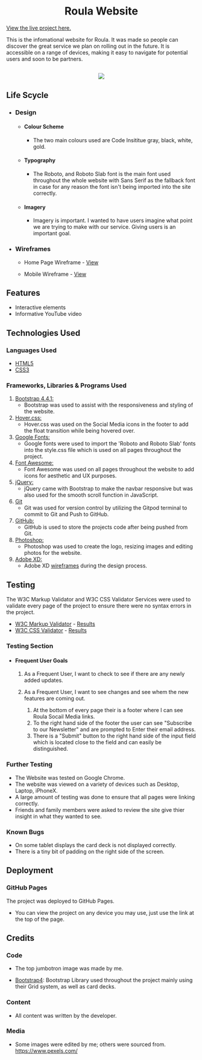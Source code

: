 <h1 align="center">Roula Website</h1>

[View the live project here.](https://nickl98.github.io/Roula)

This is the infomational website for Roula. It was made so people can discover the great service we plan on rolling out in the future. It is accessible on a range of devices, making it easy to navigate for potential users and soon to be partners.

<h2 align="center"><img src="https://github.com/nickl98/Roula/blob/master/assets/images/reponsive.jpg?raw=true "></h2>

## Life Scycle

-   ### Design
    -   #### Colour Scheme
        -   The two main colours used are Code Insititue gray, black, white, gold.
    -   #### Typography
        -   The Roboto, and Roboto Slab font is the main font used throughout the whole website with Sans Serif as the fallback font in case for any reason the font isn't being imported into the site correctly. 
    -   #### Imagery
        -   Imagery is important. I wanted to have users imagine what point we are trying to make with our service. Giving users is an important goal.

*   ### Wireframes

    -   Home Page Wireframe - [View](https://github.com/nickl98/Roula/blob/master/images/wireframe%20pictures/Webpage%20wireframe/WebWireframe.png)

    -   Mobile Wireframe - [View](https://github.com/nickl98/Roula/blob/master/images/wireframe%20pictures/Webpage%20wireframe/mobilewireframe.png)

    

## Features

-   Interactive elements
-   Informative YouTube video
## Technologies Used

### Languages Used

-   [HTML5](https://en.wikipedia.org/wiki/HTML5)
-   [CSS3](https://en.wikipedia.org/wiki/Cascading_Style_Sheets)

### Frameworks, Libraries & Programs Used

1. [Bootstrap 4.4.1:](https://getbootstrap.com/docs/4.4/getting-started/introduction/)
    - Bootstrap was used to assist with the responsiveness and styling of the website.
1. [Hover.css:](https://ianlunn.github.io/Hover/)
    - Hover.css was used on the Social Media icons in the footer to add the float transition while being hovered over.
1. [Google Fonts:](https://fonts.google.com/)
    - Google fonts were used to import the 'Roboto and Roboto Slab' fonts into the style.css file which is used on all pages throughout the project.
1. [Font Awesome:](https://fontawesome.com/)
    - Font Awesome was used on all pages throughout the website to add icons for aesthetic and UX purposes.
1. [jQuery:](https://jquery.com/)
    - jQuery came with Bootstrap to make the navbar responsive but was also used for the smooth scroll function in JavaScript.
1. [Git](https://git-scm.com/)
    - Git was used for version control by utilizing the Gitpod terminal to commit to Git and Push to GitHub.
1. [GitHub:](https://github.com/)
    - GitHub is used to store the projects code after being pushed from Git.
1. [Photoshop:](https://www.adobe.com/ie/products/photoshop.html)
    - Photoshop was used to create the logo, resizing images and editing photos for the website.
1. [Adobe XD:](https://balsamiq.com/)
    - Adobe XD [wireframes](https://adobe.xd.com/) during the design process.

## Testing

The W3C Markup Validator and W3C CSS Validator Services were used to validate every page of the project to ensure there were no syntax errors in the project.

-   [W3C Markup Validator](https://jigsaw.w3.org/css-validator/#validate_by_input) - [Results](https://github.com/nickl98/Roula/blob/master/images/Validation%20Pictures/html-validation.png)
-   [W3C CSS Validator](https://jigsaw.w3.org/css-validator/#validate_by_input) - [Results](https://github.com/nickl98/Roula/blob/master/images/Validation%20Pictures/css-validation.png)

### Testing Section


-   #### Frequent User Goals

    1. As a Frequent User, I want to check to see if there are any newly added updates.


    2. As a Frequent User, I want to see changes and see whem the new features are coming out.
        1. At the bottom of every page their is a footer where I can see Roula Socail Media links.
        2. To the right hand side of the footer the user can see "Subscribe to our Newsletter" and are prompted to Enter their email address.
        3. There is a "Submit" button to the right hand side of the input field which is located close to the field and can easily be distinguished.

### Further Testing

-   The Website was tested on Google Chrome.
-   The website was viewed on a variety of devices such as Desktop, Laptop, iPhoneX.
-   A large amount of testing was done to ensure that all pages were linking correctly.
-   Friends and family members were asked to review the site give thier insight in what they wanted to see.

### Known Bugs

-   On some tablet displays the card deck is not displayed correctly. 
-   There is a tiny bit of padding on the right side of the screen. 


## Deployment

### GitHub Pages

The project was deployed to GitHub Pages.

- You can view the project on any device you may use, just use the link at the top of the page.



## Credits

### Code

-   The top jumbotron image was made by me.

-   [Bootstrap4](https://getbootstrap.com/docs/4.4/getting-started/introduction/): Bootstrap Library used throughout the project mainly using their Grid system, as well as card decks.


### Content

-   All content was written by the developer.



### Media

-   Some images were edited by me; others were sourced from. https://www.pexels.com/

